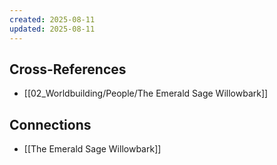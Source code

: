 ```yaml
---
created: 2025-08-11
updated: 2025-08-11
---
```




## Cross-References

- [[02_Worldbuilding/People/The Emerald Sage Willowbark]]


## Connections

- [[The Emerald Sage Willowbark]]
